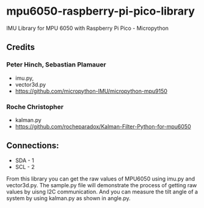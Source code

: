 # mpu6050-raspberry-pi-pico-library
IMU Library for MPU 6050 with Raspberry Pi Pico - Micropython

## Credits
### Peter Hinch, Sebastian Plamauer
- imu.py, 
- vector3d.py
- https://github.com/micropython-IMU/micropython-mpu9150

### Roche Christopher
- kalman.py
- https://github.com/rocheparadox/Kalman-Filter-Python-for-mpu6050

## Connections:
- SDA - 1
- SCL - 2

From this library you can get the raw values of MPU6050 using imu.py and vector3d.py. The sample.py file will demonstrate the process of getting raw values by uisng I2C communication. And you can measure the tilt angle of a system by using kalman.py as shown in angle.py.
